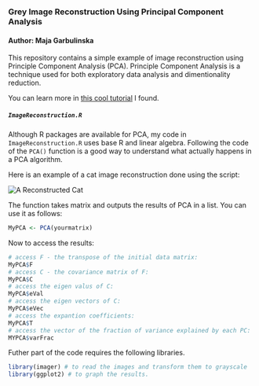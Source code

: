 ### Grey Image Reconstruction Using Principal Component Analysis
#### Author: Maja Garbulinska

This repository contains a simple example of image reconstruction using Principle Component Analysis (PCA). Principle Component Analysis is a technique used for both exploratory data analysis and dimentionality reduction. 

You can learn more in [this cool tutorial](https://www.datacamp.com/community/tutorials/pca-analysis-r) I found. 

##### `ImageReconstruction.R`
Although R packages are available for PCA, my code in `ImageReconstruction.R` uses base R and linear algebra. Following the code of the `PCA()` function is a good way to understand what actually happens in a PCA algorithm. 

Here is an example of a cat image reconstruction done using the script: 

![A Reconstructed Cat](reconstructedCat.png?raw=true "A Reconstructed Cat")

The function takes matrix and outputs the results of PCA in a list. You can use it as follows:
```R
MyPCA <- PCA(yourmatrix)
```
Now to access the results:
```R
# access F - the transpose of the initial data matrix:
MyPCA$F
# access C - the covariance matrix of F:
MyPCA$C 
# access the eigen valus of C:
MyPCA$eVal
# access the eigen vectors of C:
MyPCA$eVec
# access the expantion coefficients:
MyPCA$T
# access the vector of the fraction of variance explained by each PC:
MYPCA$varFrac
```




Futher part of the code requires the following libraries.

```R
library(imager) # to read the images and transform them to grayscale
library(ggplot2) # to graph the results. 
```
